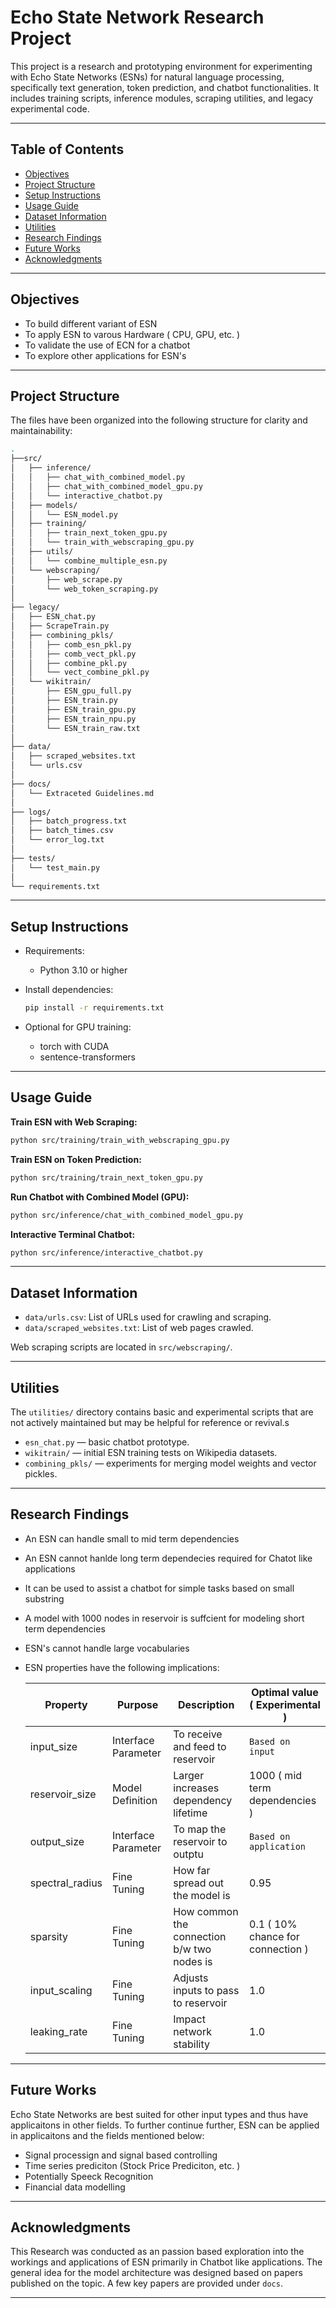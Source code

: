 # Echo State Network Research Project

This project is a research and prototyping environment for experimenting with Echo State Networks (ESNs) for natural language processing, specifically text generation, token prediction, and chatbot functionalities. It includes training scripts, inference modules, scraping utilities, and legacy experimental code.

---

## Table of Contents

- [Objectives](#objectives)
- [Project Structure](#project-structure)
- [Setup Instructions](#setup-instructions)
- [Usage Guide](#usage-guide)
- [Dataset Information](#dataset-information)
- [Utilities](#utilities)
- [Research Findings](#research-findings)
- [Future Works](#future-works)
- [Acknowledgments](#acknowledgments)

---

## Objectives

- To build different variant of ESN
- To apply ESN to varous Hardware ( CPU, GPU, etc. )
- To validate the use of ECN for a chatbot
- To explore other applications for ESN's

---

## Project Structure

The files have been organized into the following structure for clarity and maintainability:

```bash
.
├──src/
│   ├── inference/
│   │   ├── chat_with_combined_model.py
│   │   ├── chat_with_combined_model_gpu.py
│   │   └── interactive_chatbot.py
│   ├── models/
│   │   └── ESN_model.py
│   ├── training/
│   │   ├── train_next_token_gpu.py
│   │   └── train_with_webscraping_gpu.py
│   ├── utils/
│   │   └── combine_multiple_esn.py
│   └── webscraping/
│       ├── web_scrape.py
│       └── web_token_scraping.py
│
├── legacy/
│   ├── ESN_chat.py
│   ├── ScrapeTrain.py
│   ├── combining_pkls/
│   │   ├── comb_esn_pkl.py
│   │   ├── comb_vect_pkl.py
│   │   ├── combine_pkl.py
│   │   └── vect_combine_pkl.py
│   └── wikitrain/
│       ├── ESN_gpu_full.py
│       ├── ESN_train.py
│       ├── ESN_train_gpu.py
│       ├── ESN_train_npu.py
│       └── ESN_train_raw.txt
│
├── data/
│   ├── scraped_websites.txt
│   └── urls.csv
│
├── docs/
│   └── Extraceted Guidelines.md
│
├── logs/
│   ├── batch_progress.txt
│   ├── batch_times.csv
│   └── error_log.txt
│
├── tests/
│   └── test_main.py
│
└── requirements.txt
```

---

## Setup Instructions

- Requirements:

  - Python 3.10 or higher

- Install dependencies:

  ```bash
  pip install -r requirements.txt
  ```

- Optional for GPU training:

  - torch with CUDA
  - sentence-transformers

---

## Usage Guide

**Train ESN with Web Scraping:**

```bash
python src/training/train_with_webscraping_gpu.py
```

**Train ESN on Token Prediction:**

```bash
python src/training/train_next_token_gpu.py
```

**Run Chatbot with Combined Model (GPU):**

```bash
python src/inference/chat_with_combined_model_gpu.py
```

**Interactive Terminal Chatbot:**

```bash
python src/inference/interactive_chatbot.py
```

---

## Dataset Information

- `data/urls.csv`: List of URLs used for crawling and scraping.
- `data/scraped_websites.txt`: List of web pages crawled.

Web scraping scripts are located in `src/webscraping/`.

---

## Utilities

The `utilities/` directory contains basic and experimental scripts that are not actively maintained but may be helpful for reference or revival.s

- `esn_chat.py` — basic chatbot prototype.
- `wikitrain/` — initial ESN training tests on Wikipedia datasets.
- `combining_pkls/` — experiments for merging model weights and vector pickles.

---

## Research Findings

- An ESN can handle small to mid term dependencies
- An ESN cannot hanlde long term dependecies required for Chatot like applications
- It can be used to assist a chatbot for simple tasks based on small substring
- A model with 1000 nodes in reservoir is suffcient for modeling short term dependencies
- ESN's cannot handle large vocabularies
- ESN properties have the following implications:

  | Property        | Purpose             | Description                                | Optimal value ( Experimental )    |
  | --------------- | ------------------- | ------------------------------------------ | --------------------------------- |
  | input_size      | Interface Parameter | To receive and feed to reservoir           | `Based on input`                  |
  | reservoir_size  | Model Definition    | Larger increases dependency lifetime       | 1000 ( mid term dependencies )    |
  | output_size     | Interface Parameter | To map the reservoir to outptu             | `Based on application`            |
  | spectral_radius | Fine Tuning         | How far spread out the model is            | 0.95                              |
  | sparsity        | Fine Tuning         | How common the connection b/w two nodes is | 0.1 ( 10% chance for connection ) |
  | input_scaling   | Fine Tuning         | Adjusts inputs to pass to reservoir        | 1.0                               |
  | leaking_rate    | Fine Tuning         | Impact network stability                   | 1.0                               |

---

## Future Works

Echo State Networks are best suited for other input types and thus have applicaitons in other fields. To further continue further, ESN can be applied in applicaitons and the fields mentioned below:

- Signal processign and signal based controlling
- Time series prediciton (Stock Price Prediciton, etc. )
- Potentially Speeck Recognition
- Financial data modelling

---

## Acknowledgments

This Research was conducted as an passion based exploration into the workings and applications of ESN primarily in Chatbot like applications. The general idea for the model architecture was designed based on papers published on the topic. A few key papers are provided under `docs`.

---
